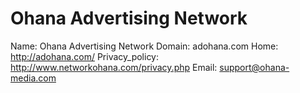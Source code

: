 
# Ohana Advertising Network

Name: Ohana Advertising Network
Domain: adohana.com
Home: http://adohana.com/
Privacy_policy: http://www.networkohana.com/privacy.php
Email: support@ohana-media.com
